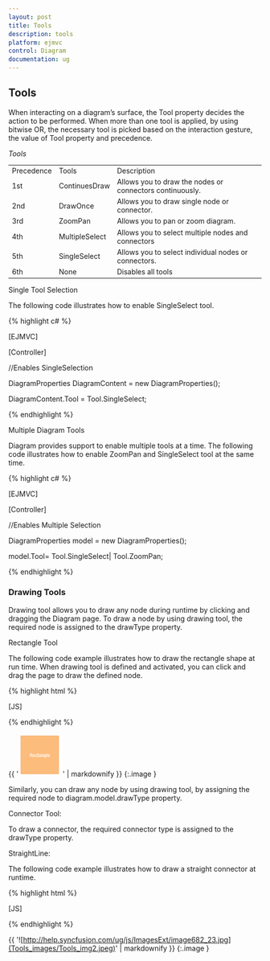 ```yaml
---
layout: post
title: Tools
description: tools
platform: ejmvc
control: Diagram
documentation: ug
---
```


## Tools

When interacting on a diagram’s surface, the Tool property decides the action to be performed. When more than one tool is applied, by using bitwise OR, the necessary tool is picked based on the interaction gesture, the value of Tool property and precedence.

_Tools_

<table>
<tr>
<td>
Precedence</td><td>
Tools</td><td>
Description</td></tr>
<tr>
<td>
1st </td><td>
ContinuesDraw</td><td>
Allows you to draw the nodes or connectors continuously. </td></tr>
<tr>
<td>
2nd </td><td>
DrawOnce</td><td>
Allows you to draw single node or connector.</td></tr>
<tr>
<td>
3rd </td><td>
ZoomPan</td><td>
Allows you to pan or zoom diagram.</td></tr>
<tr>
<td>
4th </td><td>
MultipleSelect</td><td>
Allows you to select multiple nodes and connectors</td></tr>
<tr>
<td>
5th </td><td>
SingleSelect</td><td>
Allows you to select individual nodes or connectors.</td></tr>
<tr>
<td>
6th </td><td>
None</td><td>
Disables all tools</td></tr>
</table>
 Single Tool Selection

The following code illustrates how to enable SingleSelect tool.

{% highlight c# %}

[EJMVC]

[Controller]

//Enables SingleSelection 

DiagramProperties DiagramContent = new DiagramProperties();

DiagramContent.Tool = Tool.SingleSelect;



{% endhighlight %}

Multiple Diagram Tools

Diagram provides support to enable multiple tools at a time. The following code illustrates how to enable ZoomPan and SingleSelect tool at the same time.



{% highlight c# %}

[EJMVC]

[Controller]

//Enables Multiple Selection

DiagramProperties model = new DiagramProperties();

model.Tool= Tool.SingleSelect| Tool.ZoomPan;



{% endhighlight %}

### Drawing Tools

Drawing tool allows you to draw any node during runtime by clicking and dragging the Diagram page. To draw a node by using drawing tool, the required node is assigned to the drawType property.

Rectangle Tool

The following code example illustrates how to draw the rectangle shape at run time. When drawing tool is defined and activated, you can click and drag the page to draw the defined node.

{% highlight html %}

[JS]



<script type="text/Javascript">



var diagram = $("#diagram").ejDiagram("instance");



//Defines the node to be drawn by using drawing tool

diagram.model.drawType = { 

	type: ej.datavisualization.Diagram.Shapes.Basic, 

shape: "rectangle",

fillColor:"#fcbc7c",

borderColor:"#f89b4c",

labels: [{ "text": "Rectangle",fontColor:"white" }]

};



//Activates the drawing tool

diagram.update({ 

tool: ej.datavisualization.Diagram.Tool.DrawOnce 

})



</script>



{% endhighlight %}



{{ '![](Tools_images/Tools_img1.png)' | markdownify }}
{:.image }


Similarly, you can draw any node by using drawing tool, by assigning the required node to diagram.model.drawType property.

Connector Tool:

To draw a connector, the required connector type is assigned to the drawType property.

StraightLine:

The following code example illustrates how to draw a straight connector at runtime.

{% highlight html %}

[JS]



<script type="text/Javascript">



var diagram = $("#diagram").ejDiagram("instance");



//Defines the connector to be drawn by using drawing tool

diagram.model.drawType = { 

	type:"straightLine", 

};



//Activates the drawing tool

diagram.update({ 

tool: ej.datavisualization.Diagram.Tool.DrawOnce 

})



</script>



{% endhighlight %}



{{ '![http://help.syncfusion.com/ug/js/ImagesExt/image682_23.jpg](Tools_images/Tools_img2.jpeg)' | markdownify }}
{:.image }


